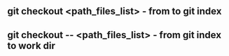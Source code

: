 ## git checkout <hash> <path_files_list> - from <hash> to git index
## git checkout -- <path_files_list> - from git index to work dir
